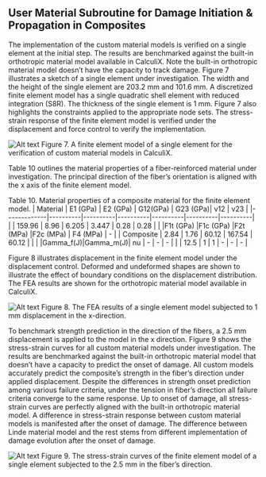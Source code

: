 ## User Material Subroutine for Damage Initiation & Propagation in Composites

The implementation of the custom material models is verified on a single element at the initial step. The results are benchmarked against the built-in orthotropic material model available in CalculiX. Note the built-in orthotropic material model doesn’t have the capacity to track damage. Figure 7 illustrates a sketch of a single element under investigation. The width and the height of the single element are 203.2 mm and 101.6 mm. A discretized finite element model has a single quadratic shell element with reduced integration (S8R). The thickness of the single element is 1 mm. Figure 7 also highlights the constraints applied to the appropriate node sets. The stress-strain response of the finite element model is verified under the displacement and force control to verify the implementation.

![Alt text](https://github.com/dmytrokuksenko/finite-element-analysis-porftofolio/blob/main/umat-single-element/single-element-sketch-bc.png "")
Figure 7. A finite element model of a single element for the verification of custom material models in CalculiX.

Table 10 outlines the material properties of a fiber-reinforced material under investigation. The principal direction of the fiber’s orientation is aligned with the x axis of the finite element model.

Table 10. Material properties of a composite material for the finite element model.
|   Material  | E1 (GPa) | E2 (GPa) | G12(GPa) | G23 (GPa)|   ν12    |    ν23   |
|-------------|----------|----------|----------|----------|----------|----------|
|             |  159.96  |   8.96   |   6.205  |   3.447  |   0.28   |   0.28   |
|             |F1t (GPa) |F1c (GPa) |F2t (MPa) |F2c (MPa) | F4 (MPa) |     -    |
|  Composite  |   2.84   |   1.76   |   60.12  |  167.54  |   60.12  |          |
|             |Gamma_f(J)|Gamma_m(J)|    nu    |     -    |     -    |     -    |
|             |   12.5   |    1     |    1     |     -    |     -    |     -    |

Figure 8 illustrates displacement in the finite element model under the displacement control. Deformed and undeformed shapes are shown to illustrate the effect of boundary conditions on the displacement distribution. The FEA results are shown for the orthotropic material model available in CalculiX.

![Alt text](https://github.com/dmytrokuksenko/finite-element-analysis-porftofolio/blob/main/umat-single-element/single-element-umat-disp.png "")
Figure 8. The FEA results of a single element model subjected to 1 mm displacement in the x-direction.

To benchmark strength prediction in the direction of the fibers, a 2.5 mm displacement is applied to the model in the x direction. Figure 9 shows the stress-strain curves for all custom material models under investigation. The results are benchmarked against the built-in orthotropic material model that doesn’t have a capacity to predict the onset of damage. All custom models accurately predict the composite’s strength in the fiber’s direction under applied displacement. Despite the differences in strength onset prediction among various failure criteria, under the tension in fiber’s direction all failure criteria converge to the same response. Up to onset of damage, all stress-strain curves are perfectly aligned with the built-in orthotropic material model. A difference in stress-strain response between custom material models is manifested after the onset of damage. The difference between Linde material model and the rest stems from different implementation of damage evolution after the onset of damage.

![Alt text](https://github.com/dmytrokuksenko/finite-element-analysis-porftofolio/blob/main/umat-single-element/single-element-umat-stress-strain.png "")
Figure 9. The stress-strain curves of the finite element model of a single element subjected to the 2.5 mm in the fiber’s direction.